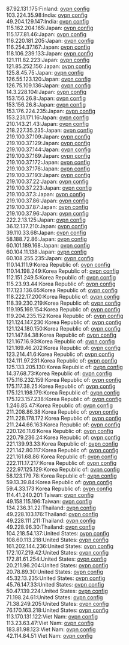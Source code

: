 87.92.131.175:Finland: [ovpn config](vpn/87_92_131_175.ovpn)  
103.224.35.98:India: [ovpn config](vpn/103_224_35_98.ovpn)  
49.204.129.147:India: [ovpn config](vpn/49_204_129_147.ovpn)  
115.162.204.165:Japan: [ovpn config](vpn/115_162_204_165.ovpn)  
115.177.81.46:Japan: [ovpn config](vpn/115_177_81_46.ovpn)  
116.220.181.205:Japan: [ovpn config](vpn/116_220_181_205.ovpn)  
116.254.37.167:Japan: [ovpn config](vpn/116_254_37_167.ovpn)  
118.106.239.133:Japan: [ovpn config](vpn/118_106_239_133.ovpn)  
121.111.82.223:Japan: [ovpn config](vpn/121_111_82_223.ovpn)  
121.85.252.156:Japan: [ovpn config](vpn/121_85_252_156.ovpn)  
125.8.45.75:Japan: [ovpn config](vpn/125_8_45_75.ovpn)  
126.55.123.120:Japan: [ovpn config](vpn/126_55_123_120.ovpn)  
126.75.109.136:Japan: [ovpn config](vpn/126_75_109_136.ovpn)  
14.3.228.104:Japan: [ovpn config](vpn/14_3_228_104.ovpn)  
153.156.26.8:Japan: [ovpn config](vpn/153_156_26_8.ovpn)  
153.156.26.8:Japan: [ovpn config](vpn/153_156_26_8.ovpn)  
153.176.224.235:Japan: [ovpn config](vpn/153_176_224_235.ovpn)  
153.231.171.16:Japan: [ovpn config](vpn/153_231_171_16.ovpn)  
210.143.21.43:Japan: [ovpn config](vpn/210_143_21_43.ovpn)  
218.227.35.235:Japan: [ovpn config](vpn/218_227_35_235.ovpn)  
219.100.37.109:Japan: [ovpn config](vpn/219_100_37_109.ovpn)  
219.100.37.129:Japan: [ovpn config](vpn/219_100_37_129.ovpn)  
219.100.37.144:Japan: [ovpn config](vpn/219_100_37_144.ovpn)  
219.100.37.169:Japan: [ovpn config](vpn/219_100_37_169.ovpn)  
219.100.37.172:Japan: [ovpn config](vpn/219_100_37_172.ovpn)  
219.100.37.176:Japan: [ovpn config](vpn/219_100_37_176.ovpn)  
219.100.37.193:Japan: [ovpn config](vpn/219_100_37_193.ovpn)  
219.100.37.22:Japan: [ovpn config](vpn/219_100_37_22.ovpn)  
219.100.37.223:Japan: [ovpn config](vpn/219_100_37_223.ovpn)  
219.100.37.3:Japan: [ovpn config](vpn/219_100_37_3.ovpn)  
219.100.37.86:Japan: [ovpn config](vpn/219_100_37_86.ovpn)  
219.100.37.87:Japan: [ovpn config](vpn/219_100_37_87.ovpn)  
219.100.37.96:Japan: [ovpn config](vpn/219_100_37_96.ovpn)  
222.2.13.125:Japan: [ovpn config](vpn/222_2_13_125.ovpn)  
36.12.137.210:Japan: [ovpn config](vpn/36_12_137_210.ovpn)  
39.110.33.68:Japan: [ovpn config](vpn/39_110_33_68.ovpn)  
58.188.72.86:Japan: [ovpn config](vpn/58_188_72_86.ovpn)  
60.101.189.168:Japan: [ovpn config](vpn/60_101_189_168.ovpn)  
60.104.11.138:Japan: [ovpn config](vpn/60_104_11_138.ovpn)  
60.108.255.235:Japan: [ovpn config](vpn/60_108_255_235.ovpn)  
110.14.111.9:Korea Republic of: [ovpn config](vpn/110_14_111_9.ovpn)  
110.14.198.249:Korea Republic of: [ovpn config](vpn/110_14_198_249.ovpn)  
112.151.249.5:Korea Republic of: [ovpn config](vpn/112_151_249_5.ovpn)  
115.23.93.44:Korea Republic of: [ovpn config](vpn/115_23_93_44.ovpn)  
117.123.136.65:Korea Republic of: [ovpn config](vpn/117_123_136_65.ovpn)  
118.222.17.200:Korea Republic of: [ovpn config](vpn/118_222_17_200.ovpn)  
118.39.230.219:Korea Republic of: [ovpn config](vpn/118_39_230_219.ovpn)  
119.195.169.154:Korea Republic of: [ovpn config](vpn/119_195_169_154.ovpn)  
119.204.235.152:Korea Republic of: [ovpn config](vpn/119_204_235_152.ovpn)  
121.124.147.230:Korea Republic of: [ovpn config](vpn/121_124_147_230.ovpn)  
121.124.180.150:Korea Republic of: [ovpn config](vpn/121_124_180_150.ovpn)  
121.147.84.38:Korea Republic of: [ovpn config](vpn/121_147_84_38.ovpn)  
121.167.16.93:Korea Republic of: [ovpn config](vpn/121_167_16_93.ovpn)  
121.169.46.202:Korea Republic of: [ovpn config](vpn/121_169_46_202.ovpn)  
123.214.41.6:Korea Republic of: [ovpn config](vpn/123_214_41_6.ovpn)  
124.111.97.231:Korea Republic of: [ovpn config](vpn/124_111_97_231.ovpn)  
125.133.205.130:Korea Republic of: [ovpn config](vpn/125_133_205_130.ovpn)  
14.37.68.73:Korea Republic of: [ovpn config](vpn/14_37_68_73.ovpn)  
175.116.232.159:Korea Republic of: [ovpn config](vpn/175_116_232_159.ovpn)  
175.117.38.25:Korea Republic of: [ovpn config](vpn/175_117_38_25.ovpn)  
175.121.198.179:Korea Republic of: [ovpn config](vpn/175_121_198_179.ovpn)  
175.123.157.238:Korea Republic of: [ovpn config](vpn/175_123_157_238.ovpn)  
1.246.85.47:Korea Republic of: [ovpn config](vpn/1_246_85_47.ovpn)  
211.208.86.38:Korea Republic of: [ovpn config](vpn/211_208_86_38.ovpn)  
211.228.178.172:Korea Republic of: [ovpn config](vpn/211_228_178_172.ovpn)  
211.244.66.163:Korea Republic of: [ovpn config](vpn/211_244_66_163.ovpn)  
220.126.11.6:Korea Republic of: [ovpn config](vpn/220_126_11_6.ovpn)  
220.79.236.24:Korea Republic of: [ovpn config](vpn/220_79_236_24.ovpn)  
221.139.93.33:Korea Republic of: [ovpn config](vpn/221_139_93_33.ovpn)  
221.142.80.117:Korea Republic of: [ovpn config](vpn/221_142_80_117.ovpn)  
221.161.68.86:Korea Republic of: [ovpn config](vpn/221_161_68_86.ovpn)  
222.111.17.217:Korea Republic of: [ovpn config](vpn/222_111_17_217.ovpn)  
222.97.125.129:Korea Republic of: [ovpn config](vpn/222_97_125_129.ovpn)  
58.123.179.78:Korea Republic of: [ovpn config](vpn/58_123_179_78.ovpn)  
59.13.39.84:Korea Republic of: [ovpn config](vpn/59_13_39_84.ovpn)  
59.4.33.173:Korea Republic of: [ovpn config](vpn/59_4_33_173.ovpn)  
114.41.240.201:Taiwan: [ovpn config](vpn/114_41_240_201.ovpn)  
49.158.115.196:Taiwan: [ovpn config](vpn/49_158_115_196.ovpn)  
134.236.31.22:Thailand: [ovpn config](vpn/134_236_31_22.ovpn)  
49.228.103.176:Thailand: [ovpn config](vpn/49_228_103_176.ovpn)  
49.228.111.211:Thailand: [ovpn config](vpn/49_228_111_211.ovpn)  
49.228.96.30:Thailand: [ovpn config](vpn/49_228_96_30.ovpn)  
104.218.54.137:United States: [ovpn config](vpn/104_218_54_137.ovpn)  
108.60.113.218:United States: [ovpn config](vpn/108_60_113_218.ovpn)  
161.202.144.236:United States: [ovpn config](vpn/161_202_144_236.ovpn)  
172.107.219.42:United States: [ovpn config](vpn/172_107_219_42.ovpn)  
172.81.61.254:United States: [ovpn config](vpn/172_81_61_254.ovpn)  
20.211.96.204:United States: [ovpn config](vpn/20_211_96_204.ovpn)  
20.78.89.30:United States: [ovpn config](vpn/20_78_89_30.ovpn)  
45.32.13.235:United States: [ovpn config](vpn/45_32_13_235.ovpn)  
45.76.147.33:United States: [ovpn config](vpn/45_76_147_33.ovpn)  
50.47.139.224:United States: [ovpn config](vpn/50_47_139_224.ovpn)  
71.198.24.61:United States: [ovpn config](vpn/71_198_24_61.ovpn)  
71.38.249.205:United States: [ovpn config](vpn/71_38_249_205.ovpn)  
76.170.163.218:United States: [ovpn config](vpn/76_170_163_218.ovpn)  
113.170.131.122:Viet Nam: [ovpn config](vpn/113_170_131_122.ovpn)  
113.23.63.47:Viet Nam: [ovpn config](vpn/113_23_63_47.ovpn)  
183.81.98.123:Viet Nam: [ovpn config](vpn/183_81_98_123.ovpn)  
42.114.84.51:Viet Nam: [ovpn config](vpn/42_114_84_51.ovpn)  
